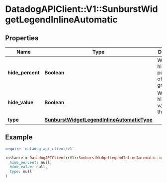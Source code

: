 # DatadogAPIClient::V1::SunburstWidgetLegendInlineAutomatic

## Properties

| Name | Type | Description | Notes |
| ---- | ---- | ----------- | ----- |
| **hide_percent** | **Boolean** | Whether to hide the percentages of the groups. | [optional] |
| **hide_value** | **Boolean** | Whether to hide the values of the groups. | [optional] |
| **type** | [**SunburstWidgetLegendInlineAutomaticType**](SunburstWidgetLegendInlineAutomaticType.md) |  |  |

## Example

```ruby
require 'datadog_api_client/v1'

instance = DatadogAPIClient::V1::SunburstWidgetLegendInlineAutomatic.new(
  hide_percent: null,
  hide_value: null,
  type: null
)
```

